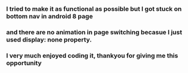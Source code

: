 ### I tried to make it as functional as possible but I got stuck on bottom nav in android 8 page
### and there are no animation in page switching becasue I just used display: none property.
### I very much enjoyed coding it, thankyou for giving me this opportunity
